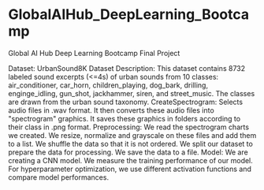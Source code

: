 # GlobalAIHub_DeepLearning_Bootcamp
Global AI Hub Deep Learning Bootcamp Final Project

Dataset: UrbanSound8K
Dataset Description: This dataset contains 8732 labeled sound excerpts (<=4s) of urban sounds from 10 classes: air_conditioner, car_horn, children_playing, dog_bark, drilling, enginge_idling, gun_shot, jackhammer, siren, and street_music. The classes are drawn from the urban sound taxonomy.
CreateSpectrogram: Selects audio files in .wav format. It then converts these audio files into "spectrogram" graphics. It saves these graphics in folders according to their class in .png format.
Preprocessing: We read the spectrogram charts we created. We resize, normalize and grayscale on these files and add them to a list. We shuffle the data so that it is not ordered. We split our dataset to prepare the data for processing. We save the data to a file.
Model: We are creating a CNN model. We measure the training performance of our model. For hyperparameter optimization, we use different activation functions and compare model performances.
